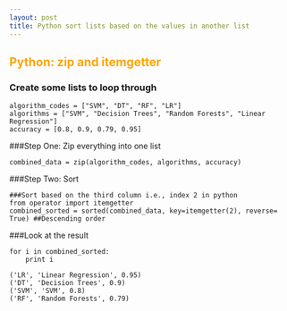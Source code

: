 ```yaml
---
layout: post
title: Python sort lists based on the values in another list
---
```



## <span style="color:Orange; ">Python: zip and itemgetter</span>

### Create some lists to loop through


    algorithm_codes = ["SVM", "DT", "RF", "LR"]
    algorithms = ["SVM", "Decision Trees", "Random Forests", "Linear Regression"]
    accuracy = [0.8, 0.9, 0.79, 0.95]

###Step One: Zip everything into one list


    combined_data = zip(algorithm_codes, algorithms, accuracy)

###Step Two: Sort 


    ###Sort based on the third column i.e., index 2 in python
    from operator import itemgetter
    combined_sorted = sorted(combined_data, key=itemgetter(2), reverse= True) ##Descending order

###Look at the result


    for i in combined_sorted:
        print i 

    ('LR', 'Linear Regression', 0.95)
    ('DT', 'Decision Trees', 0.9)
    ('SVM', 'SVM', 0.8)
    ('RF', 'Random Forests', 0.79)

